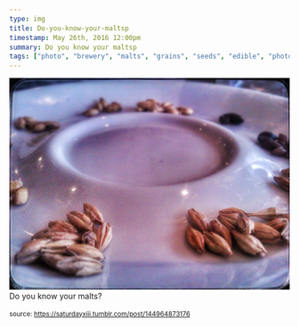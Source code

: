 ```yaml
---
type: img
title: Do-you-know-your-maltsp
timestamp: May 26th, 2016 12:00pm
summary: Do you know your maltsp 
tags: ["photo", "brewery", "malts", "grains", "seeds", "edible", "photography"]
---
```

<img src="../media/144964873176.jpg"/>
                                                                                          <div class="caption">
Do you know your malts?
 
                                    
                
                
                
                
                                
<small>source: https://saturdayxiii.tumblr.com/post/144964873176</small>